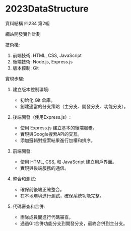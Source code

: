 # 2023DataStructure
資料結構 四234 第2組

網站開發實作計劃

技術棧:
1. 前端技術: HTML, CSS, JavaScript
2. 後端技術: Node.js, Express.js
3. 版本控制: Git

實現步驟:
1. 建立版本控制環境:
   - 初始化 Git 倉庫。
   - 創建適當的分支策略（主分支、開發分支、功能分支）。

2. 後端開發（使用Express.js）:
   - 使用 Express.js 建立基本的後端服務。
   - 實現與Google搜索API的交互。
   - 添加邏輯對搜索結果進行加權和排序。

3. 前端開發:
   - 使用 HTML, CSS, 和 JavaScript 建立用戶界面。
   - 實現與後端服務的通信。

4. 整合和測試:
   - 確保前後端正確整合。
   - 在本地環境進行測試，確保系統功能完整。

5. 代碼審查和合併:
   - 團隊成員間進行代碼審查。
   - 通過Git合併功能分支到開發分支，最終合併到主分支。